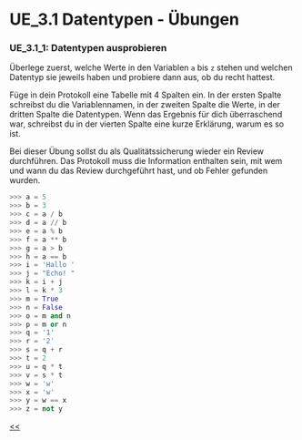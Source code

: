 # UE_3.1 Datentypen - Übungen

### UE_3.1_1: Datentypen ausprobieren

Überlege zuerst, welche Werte in den Variablen  `a` bis `z` 
stehen und welchen Datentyp sie jeweils haben und probiere dann aus, 
ob du recht hattest.

Füge in dein Protokoll eine Tabelle mit 4 Spalten ein.
In der ersten Spalte schreibst du die Variablennamen, in der zweiten Spalte
die Werte, in der dritten Spalte die Datentypen.
Wenn das Ergebnis für dich überraschend war, schreibst du in der vierten Spalte
eine kurze Erklärung, warum es so ist.

Bei dieser Übung sollst du als Qualitätssicherung wieder ein Review durchführen.
Das Protokoll muss die Information enthalten sein,
mit wem und wann du das Review durchgeführt hast, und ob Fehler gefunden wurden.




```python
>>> a = 5
>>> b = 3
>>> c = a / b
>>> d = a // b
>>> e = a % b
>>> f = a ** b
>>> g = a > b
>>> h = a == b
>>> i = 'Hallo '
>>> j = "Echo! "
>>> k = i + j
>>> l = k * 3
>>> m = True
>>> n = False
>>> o = m and n
>>> p = m or n
>>> q = '1'
>>> r = '2'
>>> s = q + r
>>> t = 2
>>> u = q * t
>>> v = s * t
>>> w = 'w' 
>>> x = 'w'
>>> y = w == x
>>> z = not y
```


[<<](../skriptum/3.1_Datentypen.md)